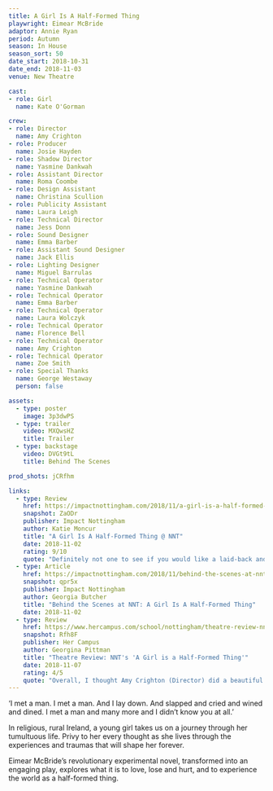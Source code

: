 ```yaml
---
title: A Girl Is A Half-Formed Thing
playwright: Eimear McBride
adaptor: Annie Ryan
period: Autumn
season: In House
season_sort: 50
date_start: 2018-10-31
date_end: 2018-11-03
venue: New Theatre

cast:
- role: Girl
  name: Kate O'Gorman

crew:
- role: Director
  name: Amy Crighton
- role: Producer
  name: Josie Hayden
- role: Shadow Director
  name: Yasmine Dankwah
- role: Assistant Director
  name: Roma Coombe
- role: Design Assistant
  name: Christina Scullion
- role: Publicity Assistant
  name: Laura Leigh
- role: Technical Director
  name: Jess Donn
- role: Sound Designer
  name: Emma Barber
- role: Assistant Sound Designer
  name: Jack Ellis
- role: Lighting Designer
  name: Miguel Barrulas
- role: Technical Operator
  name: Yasmine Dankwah
- role: Technical Operator
  name: Emma Barber
- role: Technical Operator
  name: Laura Wolczyk
- role: Technical Operator
  name: Florence Bell
- role: Technical Operator
  name: Amy Crighton
- role: Technical Operator
  name: Zoe Smith
- role: Special Thanks
  name: George Westaway
  person: false

assets:
  - type: poster
    image: 3p3dwPS
  - type: trailer
    video: MXQwsHZ
    title: Trailer
  - type: backstage
    video: DVGt9tL
    title: Behind The Scenes

prod_shots: jCRfhm

links:
  - type: Review
    href: https://impactnottingham.com/2018/11/a-girl-is-a-half-formed-thing-nnt/
    snapshot: ZaODr
    publisher: Impact Nottingham
    author: Katie Moncur
    title: "A Girl Is A Half-Formed Thing @ NNT"
    date: 2018-11-02
    rating: 9/10
    quote: "Definitely not one to see if you would like a laid-back and relaxing show, but for an intense and heart-wrenching performance that leaves you a little shaken, go and watch A Girl is a Half-Formed Thing."
  - type: Article
    href: https://impactnottingham.com/2018/11/behind-the-scenes-at-nnt-a-girl-is-a-half-formed-thing/
    snapshot: qpr5x
    publisher: Impact Nottingham
    author: Georgia Butcher
    title: "Behind the Scenes at NNT: A Girl Is A Half-Formed Thing"
    date: 2018-11-02
  - type: Review
    href: https://www.hercampus.com/school/nottingham/theatre-review-nnt-s-girl-half-formed-thing
    snapshot: Rfh8F
    publisher: Her Campus
    author: Georgina Pittman
    title: "Theatre Review: NNT's 'A Girl is a Half-Formed Thing'"
    date: 2018-11-07
    rating: 4/5
    quote: "Overall, I thought Amy Crighton (Director) did a beautiful job to interpret a challenging text."
---
```


‘I met a man. I met a man. And I lay down. And slapped and cried and wined and dined. I met a man and many more and I didn’t know you at all.’

In religious, rural Ireland, a young girl takes us on a journey through her tumultuous life. Privy to her every thought as she lives through the experiences and traumas that will shape her forever.

Eimear McBride’s revolutionary experimental novel, transformed into an engaging play, explores what it is to love, lose and hurt, and to experience the world as a half-formed thing.
